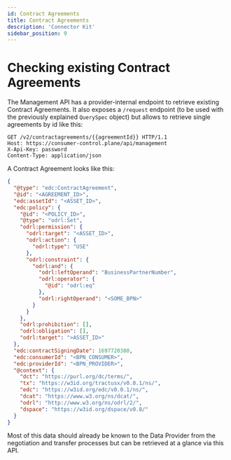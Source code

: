 ```yaml
---
id: Contract Agreements
title: Contract Agreements
description: 'Connector Kit'
sidebar_position: 9
---
```


# Checking existing Contract Agreements

The Management API has a provider-internal endpoint to retrieve existing Contract Agreements. It also exposes a `/request`
endpoint (to be used with the previously explained `QuerySpec` object) but allows to retrieve single agreements by id 
like this:

```http
GET /v2/contractagreements/{{agreementId}} HTTP/1.1
Host: https://consumer-control.plane/api/management
X-Api-Key: password
Content-Type: application/json
```

A Contract Agreement looks like this:

```json
{
  "@type": "edc:ContractAgreement",
  "@id": "<AGREEMENT_ID>",
  "edc:assetId": "<ASSET_ID>",
  "edc:policy": {
    "@id": "<POLICY_ID>",
    "@type": "odrl:Set",
    "odrl:permission": {
      "odrl:target": "<ASSET_ID>",
      "odrl:action": {
        "odrl:type": "USE"
      },
      "odrl:constraint": {
        "odrl:and": {
          "odrl:leftOperand": "BusinessPartnerNumber",
          "odrl:operator": {
            "@id": "odrl:eq"
          },
          "odrl:rightOperand": "<SOME_BPN>"
        }
      }
    },
    "odrl:prohibition": [],
    "odrl:obligation": [],
    "odrl:target": ">ASSET_ID>"
  },
  "edc:contractSigningDate": 1697720380,
  "edc:consumerId": "<BPN_CONSUMER>",
  "edc:providerId": "<BPN_PROVIDER>",
  "@context": {
    "dct": "https://purl.org/dc/terms/",
    "tx": "https://w3id.org/tractusx/v0.0.1/ns/",
    "edc": "https://w3id.org/edc/v0.0.1/ns/",
    "dcat": "https://www.w3.org/ns/dcat/",
    "odrl": "http://www.w3.org/ns/odrl/2/",
    "dspace": "https://w3id.org/dspace/v0.8/"
  }
}
```

Most of this data should already be known to the Data Provider from the negotiation and transfer processes but can be 
retrieved at a glance via this API.